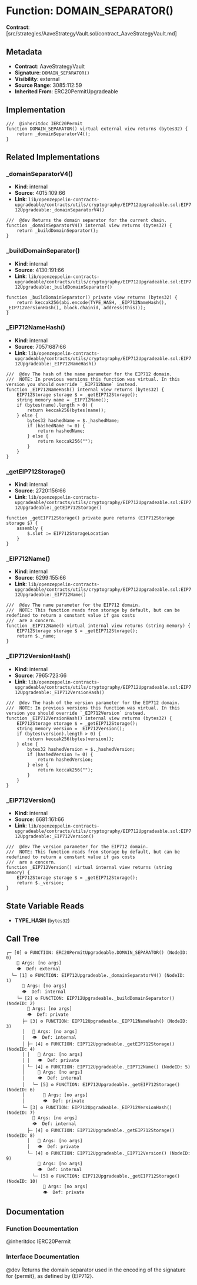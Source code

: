 # Function: DOMAIN_SEPARATOR()

**Contract**: [src/strategies/AaveStrategyVault.sol/contract_AaveStrategyVault.md]

## Metadata

- **Contract**: AaveStrategyVault
- **Signature**: `DOMAIN_SEPARATOR()`
- **Visibility**: external
- **Source Range**: 3085:112:59
- **Inherited From**: ERC20PermitUpgradeable

## Implementation

```solidity
///  @inheritdoc IERC20Permit
function DOMAIN_SEPARATOR() virtual external view returns (bytes32) {
    return _domainSeparatorV4();
}
```

## Related Implementations

### _domainSeparatorV4()

- **Kind**: internal
- **Source**: 4015:109:66
- **Link**: `lib/openzeppelin-contracts-upgradeable/contracts/utils/cryptography/EIP712Upgradeable.sol:EIP712Upgradeable:_domainSeparatorV4()`

```solidity
///  @dev Returns the domain separator for the current chain.
function _domainSeparatorV4() internal view returns (bytes32) {
    return _buildDomainSeparator();
}
```

### _buildDomainSeparator()

- **Kind**: internal
- **Source**: 4130:191:66
- **Link**: `lib/openzeppelin-contracts-upgradeable/contracts/utils/cryptography/EIP712Upgradeable.sol:EIP712Upgradeable:_buildDomainSeparator()`

```solidity
function _buildDomainSeparator() private view returns (bytes32) {
    return keccak256(abi.encode(TYPE_HASH, _EIP712NameHash(), _EIP712VersionHash(), block.chainid, address(this)));
}
```

### _EIP712NameHash()

- **Kind**: internal
- **Source**: 7057:687:66
- **Link**: `lib/openzeppelin-contracts-upgradeable/contracts/utils/cryptography/EIP712Upgradeable.sol:EIP712Upgradeable:_EIP712NameHash()`

```solidity
///  @dev The hash of the name parameter for the EIP712 domain.
///  NOTE: In previous versions this function was virtual. In this version you should override `_EIP712Name` instead.
function _EIP712NameHash() internal view returns (bytes32) {
    EIP712Storage storage $ = _getEIP712Storage();
    string memory name = _EIP712Name();
    if (bytes(name).length > 0) {
        return keccak256(bytes(name));
    } else {
        bytes32 hashedName = $._hashedName;
        if (hashedName != 0) {
            return hashedName;
        } else {
            return keccak256("");
        }
    }
}
```

### _getEIP712Storage()

- **Kind**: internal
- **Source**: 2720:156:66
- **Link**: `lib/openzeppelin-contracts-upgradeable/contracts/utils/cryptography/EIP712Upgradeable.sol:EIP712Upgradeable:_getEIP712Storage()`

```solidity
function _getEIP712Storage() private pure returns (EIP712Storage storage $) {
    assembly {
        $.slot := EIP712StorageLocation
    }
}
```

### _EIP712Name()

- **Kind**: internal
- **Source**: 6299:155:66
- **Link**: `lib/openzeppelin-contracts-upgradeable/contracts/utils/cryptography/EIP712Upgradeable.sol:EIP712Upgradeable:_EIP712Name()`

```solidity
///  @dev The name parameter for the EIP712 domain.
///  NOTE: This function reads from storage by default, but can be redefined to return a constant value if gas costs
///  are a concern.
function _EIP712Name() virtual internal view returns (string memory) {
    EIP712Storage storage $ = _getEIP712Storage();
    return $._name;
}
```

### _EIP712VersionHash()

- **Kind**: internal
- **Source**: 7965:723:66
- **Link**: `lib/openzeppelin-contracts-upgradeable/contracts/utils/cryptography/EIP712Upgradeable.sol:EIP712Upgradeable:_EIP712VersionHash()`

```solidity
///  @dev The hash of the version parameter for the EIP712 domain.
///  NOTE: In previous versions this function was virtual. In this version you should override `_EIP712Version` instead.
function _EIP712VersionHash() internal view returns (bytes32) {
    EIP712Storage storage $ = _getEIP712Storage();
    string memory version = _EIP712Version();
    if (bytes(version).length > 0) {
        return keccak256(bytes(version));
    } else {
        bytes32 hashedVersion = $._hashedVersion;
        if (hashedVersion != 0) {
            return hashedVersion;
        } else {
            return keccak256("");
        }
    }
}
```

### _EIP712Version()

- **Kind**: internal
- **Source**: 6681:161:66
- **Link**: `lib/openzeppelin-contracts-upgradeable/contracts/utils/cryptography/EIP712Upgradeable.sol:EIP712Upgradeable:_EIP712Version()`

```solidity
///  @dev The version parameter for the EIP712 domain.
///  NOTE: This function reads from storage by default, but can be redefined to return a constant value if gas costs
///  are a concern.
function _EIP712Version() virtual internal view returns (string memory) {
    EIP712Storage storage $ = _getEIP712Storage();
    return $._version;
}
```

## State Variable Reads

- **TYPE_HASH** (`bytes32`)

## Call Tree

```
┌─ [0] ⚙️ FUNCTION: ERC20PermitUpgradeable.DOMAIN_SEPARATOR() (NodeID: 0)
    💬 Args: [no args]
    👁️  Def: external
  └─ [1] ⚙️ FUNCTION: EIP712Upgradeable._domainSeparatorV4() (NodeID: 1)
      💬 Args: [no args]
      👁️  Def: internal
    └─ [2] ⚙️ FUNCTION: EIP712Upgradeable._buildDomainSeparator() (NodeID: 2)
        💬 Args: [no args]
        👁️  Def: private
      ├─ [3] ⚙️ FUNCTION: EIP712Upgradeable._EIP712NameHash() (NodeID: 3)
      │   💬 Args: [no args]
      │   👁️  Def: internal
      │ ├─ [4] ⚙️ FUNCTION: EIP712Upgradeable._getEIP712Storage() (NodeID: 4)
      │ │   💬 Args: [no args]
      │ │   👁️  Def: private
      │ └─ [4] ⚙️ FUNCTION: EIP712Upgradeable._EIP712Name() (NodeID: 5)
      │     💬 Args: [no args]
      │     👁️  Def: internal
      │   └─ [5] ⚙️ FUNCTION: EIP712Upgradeable._getEIP712Storage() (NodeID: 6)
      │       💬 Args: [no args]
      │       👁️  Def: private
      └─ [3] ⚙️ FUNCTION: EIP712Upgradeable._EIP712VersionHash() (NodeID: 7)
          💬 Args: [no args]
          👁️  Def: internal
        ├─ [4] ⚙️ FUNCTION: EIP712Upgradeable._getEIP712Storage() (NodeID: 8)
        │   💬 Args: [no args]
        │   👁️  Def: private
        └─ [4] ⚙️ FUNCTION: EIP712Upgradeable._EIP712Version() (NodeID: 9)
            💬 Args: [no args]
            👁️  Def: internal
          └─ [5] ⚙️ FUNCTION: EIP712Upgradeable._getEIP712Storage() (NodeID: 10)
              💬 Args: [no args]
              👁️  Def: private
```

## Documentation

### Function Documentation

 @inheritdoc IERC20Permit

### Interface Documentation

 @dev Returns the domain separator used in the encoding of the signature for {permit}, as defined by {EIP712}.
